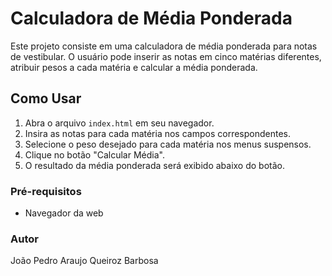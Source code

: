 # Calculadora de Média Ponderada

Este projeto consiste em uma calculadora de média ponderada para notas de vestibular. O usuário pode inserir as notas em cinco matérias diferentes, atribuir pesos a cada matéria e calcular a média ponderada.

## Como Usar

1. Abra o arquivo `index.html` em seu navegador.
2. Insira as notas para cada matéria nos campos correspondentes.
3. Selecione o peso desejado para cada matéria nos menus suspensos.
4. Clique no botão "Calcular Média".
5. O resultado da média ponderada será exibido abaixo do botão.

### Pré-requisitos

- Navegador da web

### Autor

João Pedro Araujo Queiroz Barbosa

